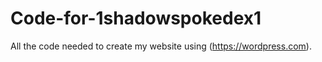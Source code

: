 # Code-for-1shadowspokedex1
All the code needed to create my website using (https://wordpress.com).
